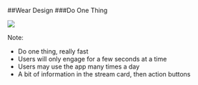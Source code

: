 ##Wear Design
###Do One Thing

<img src="img/capitaine-train-android-wear-watches.png" />

Note:

+ Do one thing, really fast
+ Users will only engage for a few seconds at a time
+ Users may use the app many times a day
+ A bit of information in the stream card, then action buttons